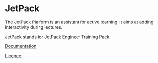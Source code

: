 JetPack
============

The JetPack Platform is an assistant for active learning. It aims at adding interactivity during lectures.

JetPack stands for JetPack Engineer Training Pack.

[Documentation](/docs)

[Licence](LICENSE)